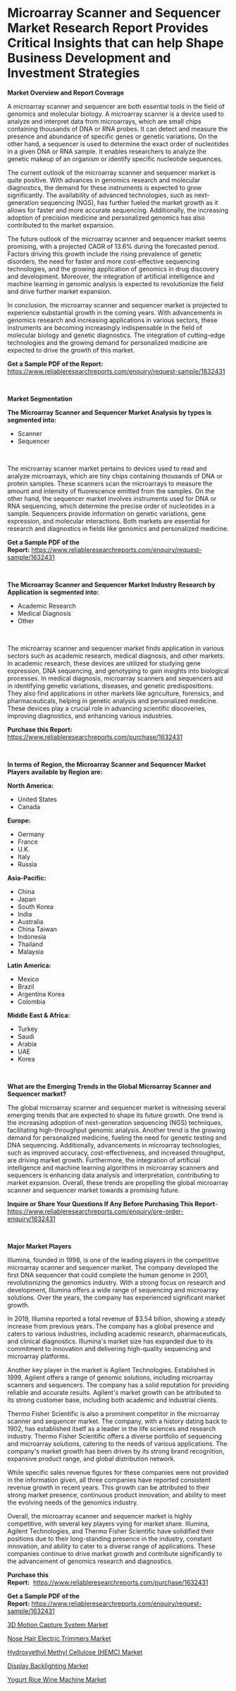 <p><h1>Microarray Scanner and Sequencer Market Research Report Provides Critical Insights that can help Shape Business Development and Investment Strategies</h1></p><p><strong>Market Overview and Report Coverage</strong></p>
<p><p>A microarray scanner and sequencer are both essential tools in the field of genomics and molecular biology. A microarray scanner is a device used to analyze and interpret data from microarrays, which are small chips containing thousands of DNA or RNA probes. It can detect and measure the presence and abundance of specific genes or genetic variations. On the other hand, a sequencer is used to determine the exact order of nucleotides in a given DNA or RNA sample. It enables researchers to analyze the genetic makeup of an organism or identify specific nucleotide sequences.</p><p>The current outlook of the microarray scanner and sequencer market is quite positive. With advances in genomics research and molecular diagnostics, the demand for these instruments is expected to grow significantly. The availability of advanced technologies, such as next-generation sequencing (NGS), has further fueled the market growth as it allows for faster and more accurate sequencing. Additionally, the increasing adoption of precision medicine and personalized genomics has also contributed to the market expansion.</p><p>The future outlook of the microarray scanner and sequencer market seems promising, with a projected CAGR of 13.6% during the forecasted period. Factors driving this growth include the rising prevalence of genetic disorders, the need for faster and more cost-effective sequencing technologies, and the growing application of genomics in drug discovery and development. Moreover, the integration of artificial intelligence and machine learning in genomic analysis is expected to revolutionize the field and drive further market expansion.</p><p>In conclusion, the microarray scanner and sequencer market is projected to experience substantial growth in the coming years. With advancements in genomics research and increasing applications in various sectors, these instruments are becoming increasingly indispensable in the field of molecular biology and genetic diagnostics. The integration of cutting-edge technologies and the growing demand for personalized medicine are expected to drive the growth of this market.</p></p>
<p><strong>Get a Sample PDF of the Report:</strong> <a href="https://www.reliableresearchreports.com/enquiry/request-sample/1632431">https://www.reliableresearchreports.com/enquiry/request-sample/1632431</a></p>
<p>&nbsp;</p>
<p><strong>Market Segmentation</strong></p>
<p><strong>The Microarray Scanner and Sequencer Market Analysis by types is segmented into:</strong></p>
<p><ul><li>Scanner</li><li>Sequencer</li></ul></p>
<p>&nbsp;</p>
<p><p>The microarray scanner market pertains to devices used to read and analyze microarrays, which are tiny chips containing thousands of DNA or protein samples. These scanners scan the microarrays to measure the amount and intensity of fluorescence emitted from the samples. On the other hand, the sequencer market involves instruments used for DNA or RNA sequencing, which determine the precise order of nucleotides in a sample. Sequencers provide information on genetic variations, gene expression, and molecular interactions. Both markets are essential for research and diagnostics in fields like genomics and personalized medicine.</p></p>
<p><strong>Get a Sample PDF of the Report:</strong>&nbsp;<a href="https://www.reliableresearchreports.com/enquiry/request-sample/1632431">https://www.reliableresearchreports.com/enquiry/request-sample/1632431</a></p>
<p>&nbsp;</p>
<p><strong>The Microarray Scanner and Sequencer Market Industry Research by Application is segmented into:</strong></p>
<p><ul><li>Academic Research</li><li>Medical Diagnosis</li><li>Other</li></ul></p>
<p>&nbsp;</p>
<p><p>The microarray scanner and sequencer market finds application in various sectors such as academic research, medical diagnosis, and other markets. In academic research, these devices are utilized for studying gene expression, DNA sequencing, and genotyping to gain insights into biological processes. In medical diagnosis, microarray scanners and sequencers aid in identifying genetic variations, diseases, and genetic predispositions. They also find applications in other markets like agriculture, forensics, and pharmaceuticals, helping in genetic analysis and personalized medicine. These devices play a crucial role in advancing scientific discoveries, improving diagnostics, and enhancing various industries.</p></p>
<p><strong>Purchase this Report:</strong>&nbsp; <a href="https://www.reliableresearchreports.com/purchase/1632431">https://www.reliableresearchreports.com/purchase/1632431</a></p>
<p>&nbsp;</p>
<p><strong>In terms of Region, the Microarray Scanner and Sequencer Market Players available by Region are:</strong></p>
<p>
    <p> <strong> North America: </strong>
        <ul>
            <li>United States</li>
            <li>Canada</li>
        </ul>
        </p> 
    <p> <strong> Europe: </strong>
        <ul>
            <li>Germany</li>
            <li>France</li>
            <li>U.K.</li>
            <li>Italy</li>
            <li>Russia</li>
        </ul>
        </p> 
    <p> <strong> Asia-Pacific: </strong>
        <ul>
            <li>China</li>
            <li>Japan</li>
            <li>South Korea</li>
            <li>India</li>
            <li>Australia</li>
            <li>China Taiwan</li>
            <li>Indonesia</li>
            <li>Thailand</li>
            <li>Malaysia</li>
        </ul>
        </p> 
    <p> <strong> Latin America: </strong>
        <ul>
            <li>Mexico</li>
            <li>Brazil</li>
            <li>Argentina Korea</li>
            <li>Colombia</li>
        </ul>
        </p> 
    <p> <strong> Middle East & Africa: </strong>
        <ul>
            <li>Turkey</li>
            <li>Saudi</li>
            <li>Arabia</li>
            <li>UAE</li>
            <li>Korea</li>
        </ul>
    </p>
    </p>
<p>&nbsp;</p>
<p><strong>What are the Emerging Trends in the Global Microarray Scanner and Sequencer market?</strong></p>
<p><p>The global microarray scanner and sequencer market is witnessing several emerging trends that are expected to shape its future growth. One trend is the increasing adoption of next-generation sequencing (NGS) techniques, facilitating high-throughput genomic analysis. Another trend is the growing demand for personalized medicine, fueling the need for genetic testing and DNA sequencing. Additionally, advancements in microarray technologies, such as improved accuracy, cost-effectiveness, and increased throughput, are driving market growth. Furthermore, the integration of artificial intelligence and machine learning algorithms in microarray scanners and sequencers is enhancing data analysis and interpretation, contributing to market expansion. Overall, these trends are propelling the global microarray scanner and sequencer market towards a promising future.</p></p>
<p><strong>Inquire or Share Your Questions If Any Before Purchasing This Report</strong>- <a href="https://www.reliableresearchreports.com/enquiry/pre-order-enquiry/1632431">https://www.reliableresearchreports.com/enquiry/pre-order-enquiry/1632431</a></p>
<p>&nbsp;</p>
<p><strong>Major Market Players</strong></p>
<p><p>Illumina, founded in 1998, is one of the leading players in the competitive microarray scanner and sequencer market. The company developed the first DNA sequencer that could complete the human genome in 2001, revolutionizing the genomics industry. With a strong focus on research and development, Illumina offers a wide range of sequencing and microarray solutions. Over the years, the company has experienced significant market growth.</p><p>In 2019, Illumina reported a total revenue of $3.54 billion, showing a steady increase from previous years. The company has a global presence and caters to various industries, including academic research, pharmaceuticals, and clinical diagnostics. Illumina's market size has expanded due to its commitment to innovation and delivering high-quality sequencing and microarray platforms.</p><p>Another key player in the market is Agilent Technologies. Established in 1999, Agilent offers a range of genomic solutions, including microarray scanners and sequencers. The company has a solid reputation for providing reliable and accurate results. Agilent's market growth can be attributed to its strong customer base, including both academic and industrial clients.</p><p>Thermo Fisher Scientific is also a prominent competitor in the microarray scanner and sequencer market. The company, with a history dating back to 1902, has established itself as a leader in the life sciences and research industry. Thermo Fisher Scientific offers a diverse portfolio of sequencing and microarray solutions, catering to the needs of various applications. The company's market growth has been driven by its strong brand recognition, expansive product range, and global distribution network.</p><p>While specific sales revenue figures for these companies were not provided in the information given, all three companies have reported consistent revenue growth in recent years. This growth can be attributed to their strong market presence, continuous product innovation, and ability to meet the evolving needs of the genomics industry.</p><p>Overall, the microarray scanner and sequencer market is highly competitive, with several key players vying for market share. Illumina, Agilent Technologies, and Thermo Fisher Scientific have solidified their positions due to their long-standing presence in the industry, constant innovation, and ability to cater to a diverse range of applications. These companies continue to drive market growth and contribute significantly to the advancement of genomics research and diagnostics.</p></p>
<p><strong>Purchase this Report:</strong>&nbsp;&nbsp;<a href="https://www.reliableresearchreports.com/purchase/1632431">https://www.reliableresearchreports.com/purchase/1632431</a></p>
<p></p>
<p><strong>Get a Sample PDF of the Report:</strong>&nbsp;<a href="https://www.reliableresearchreports.com/enquiry/request-sample/1632431">https://www.reliableresearchreports.com/enquiry/request-sample/1632431</a></p>
<p><p><a href="https://www.linkedin.com/pulse/3d-motion-capture-system-market-size-2023-2030-global-industrial-65ohe/">3D Motion Capture System Market</a></p><p><a href="https://github.com/dzharov81/Market-Research-Report-List-1/blob/main/nose-hair-electric-trimmers-market.md">Nose Hair Electric Trimmers Market</a></p><p><a href="https://medium.com/@shubham99912151/hydroxyethyl-methyl-cellulose-hemc-market-comprehensive-assessment-by-type-application-and-abee3dd8c03e">Hydroxyethyl Methyl Cellulose (HEMC) Market</a></p><p><a href="https://www.linkedin.com/pulse/decoding-display-backlighting-market-deep-dive-latest-zcaee/">Display Backlighting Market</a></p><p><a href="https://github.com/ambrozg/Market-Research-Report-List-1/blob/main/yogurt-rice-wine-machine-market.md">Yogurt Rice Wine Machine Market</a></p></p>